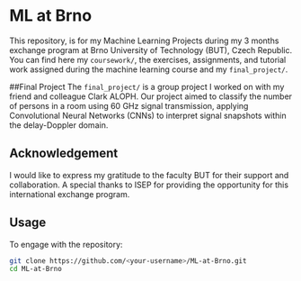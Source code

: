 # ML at Brno

This repository, is for my Machine Learning Projects during my 3 months exchange program at Brno University of Technology (BUT), Czech Republic.
You can find here my `coursework/`, the exercises, assignments, and tutorial work assigned during the machine learning course and my `final_project/`.

##Final Project
The `final_project/` is a group project I worked on with my friend and colleague Clark ALOPH. Our project aimed to classify the number of persons in a room using 60 GHz signal transmission, applying Convolutional Neural Networks (CNNs) to interpret signal snapshots within the delay-Doppler domain.

## Acknowledgement
I would like to express my gratitude to the faculty BUT for their support and collaboration. A special thanks to ISEP for providing the opportunity for this international exchange program.


## Usage
To engage with the repository:
```sh
git clone https://github.com/<your-username>/ML-at-Brno.git
cd ML-at-Brno
